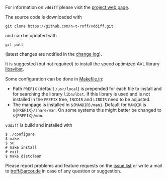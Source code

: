 For information on `vddiff` please visit the
[project web page](http://n-t-roff.github.io/vddiff).

The source code is downloaded with
```
git clone https://github.com/n-t-roff/vddiff.git
```
and can be updated with
```
git pull
```
(latest changes are notified in the
[change log](https://github.com/n-t-roff/vddiff/commits/master)).

<!---
Note that the default branch is the development branch
which normally contains unstable pre-alpha and alpha versions.
These are not intended to be used
(the tool version can be checked with `vddiff -V`).
Usually the beta and RC development versions
are stable enough to be used.
These are not found in the default branch
but rather in the named branches which can be listed with
```bash
git branch
```
The current release testing branch is checked out with
```bash
git checkout 1.5
```
To return to the default branch enter
```bash
git checkout master
```
-->

It is suggested (but not required) to install
the speed optimized AVL library
[libavlbst](https://github.com/n-t-roff/libavlbst).

Some configuration can be done in
[Makefile.in](https://github.com/n-t-roff/vddiff/blob/master/Makefile.in):
* Path `PREFIX` (default `/usr/local`) is prepended
for each file to install and for searching the library `libavlbst`.
If this library is used and is not installed in the `PREFIX` tree,
`INCDIR` and `LIBDIR` need to be adjusted.
* The manpage is installed in `${MANDIR}/man1`.
Default for `MANDIR` is `${PREFIX}/share/man`.
On some systems this might better be changed to `${PREFIX}/man`.

`vddiff` is build and installed with
```
$ ./configure
$ make
$ su
# make install
# exit
$ make distclean
```
Please report problems and feature requests on the
[issue list](https://github.com/n-t-roff/vddiff/issues)
or write a mail to troff@arcor.de
in case of any question or suggestion.
